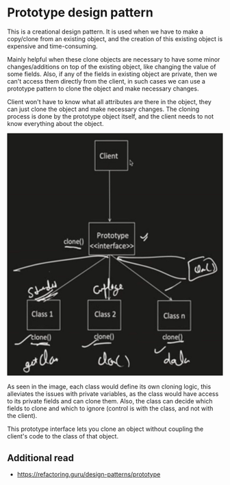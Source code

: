 # Prototype design pattern

This is a creational design pattern.
It is used when we have to make a copy/clone from an existing object,
and the creation of this existing object is expensive and time-consuming.

Mainly helpful when these clone objects are necessary to have some minor changes/additions on top of
the existing object, like changing the value of some fields.
Also, if any of the fields in existing object are private, then we can't access them directly from the client, in such
cases we can use a prototype pattern to clone the object and make necessary changes.

Client won't have to know what all attributes are there in the object, they can just clone the object and make necessary changes.
The cloning process is done by the prototype object itself, and the client needs to not know everything about the object.

![prototype_pattern.jpeg](../../../../../resources/imgs/prototype_pattern.jpeg)

As seen in the image, each class would define its own cloning logic, this alleviates the issues with private variables,
as the class would have access to its private fields and can clone them. Also, the class can decide which fields to
clone and which to ignore (control is with the class, and not with the client).

This prototype interface lets you clone an object without coupling the client's code to the class of that object.

## Additional read
- https://refactoring.guru/design-patterns/prototype
